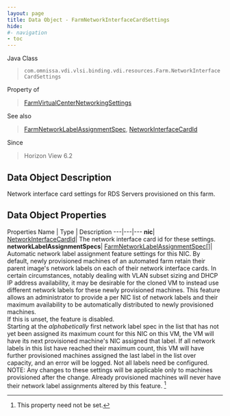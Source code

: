 ```yaml
---
layout: page
title: Data Object - FarmNetworkInterfaceCardSettings
hide:
#- navigation
- toc
---
```






Java Class
> `com.omnissa.vdi.vlsi.binding.vdi.resources.Farm.NetworkInterfaceCardSettings`

Property of
> [FarmVirtualCenterNetworkingSettings](vdi.resources.Farm.VirtualCenterNetworkingSettings.md#field_detail)

See also
> [FarmNetworkLabelAssignmentSpec](vdi.resources.Farm.NetworkLabelAssignmentSpec.md), [NetworkInterfaceCardId](vdi.entity.NetworkInterfaceCardId.md)

Since
> Horizon View 6.2


## Data Object Description

Network interface card settings for RDS Servers provisioned on this farm.

## Data Object Properties
Properties
Name |  Type |  Description
---|---|---
**nic**| [NetworkInterfaceCardId](vdi.entity.NetworkInterfaceCardId.md)|  The network interface card id for these settings.
**networkLabelAssignmentSpecs**| [FarmNetworkLabelAssignmentSpec[]](vdi.resources.Farm.NetworkLabelAssignmentSpec.md)|  Automatic network label assignment feature settings for this NIC. By default, newly provisioned machines of an automated farm retain their parent image's network labels on each of their network interface cards. In certain circumstances, notably dealing with VLAN subset sizing and DHCP IP address availability, it may be desirable for the cloned VM to instead use different network labels for these newly provisioned machines. This feature allows an administrator to provide a per NIC list of network labels and their maximum availability to be automatically distributed to newly provisioned machines. <br>If this is unset, the feature is disabled. <br>Starting at the _alphabetically_ first network label spec in the list that has not yet been assigned its maximum count for this NIC on this VM, the VM will have its next provisioned machine's NIC assigned that label. If all network labels in this list have reached their maximum count, this VM will have further provisioned machines assigned the last label in the list over capacity, and an error will be logged. Not all labels need be configured. <br>NOTE: Any changes to these settings will be applicable only to machines provisioned after the change. Already provisioned machines will never have their network label assignments altered by this feature. [^1]


 


[^1]: This property need not be set.